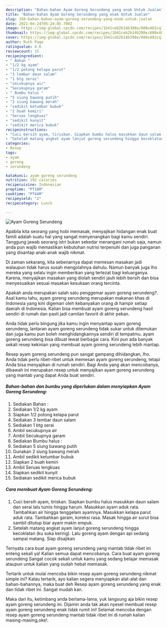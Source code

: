 ```yaml
---
description: "Bahan-bahan Ayam Goreng Serundeng yang enak Untuk Jualan"
title: "Bahan-bahan Ayam Goreng Serundeng yang enak Untuk Jualan"
slug: 350-bahan-bahan-ayam-goreng-serundeng-yang-enak-untuk-jualan
date: 2021-04-24T05:24:05.700Z
image: https://img-global.cpcdn.com/recipes/1b41ceb2b14b398e/680x482cq70/ayam-goreng-serundeng-foto-resep-utama.jpg
thumbnail: https://img-global.cpcdn.com/recipes/1b41ceb2b14b398e/680x482cq70/ayam-goreng-serundeng-foto-resep-utama.jpg
cover: https://img-global.cpcdn.com/recipes/1b41ceb2b14b398e/680x482cq70/ayam-goreng-serundeng-foto-resep-utama.jpg
author: Ruth Page
ratingvalue: 4.6
reviewcount: 15
recipeingredient:
- " Bahan "
- "1/2 kg ayam"
- "1/2 potong kelapa parut"
- "3 lembar daun salam"
- "1 btg serai"
- "secukupnya air"
- "Secukupnya garam"
- " Bumbu halus "
- "5 siung bawang putih"
- "2 siung bawang merah"
- "sedikit ketumbar bubuk"
- "2 buah kemiri"
- "Seruas lengkuas"
- "sedikit kunyit"
- "sedikit merica bubuk"
recipeinstructions:
- "Cuci bersih ayam, tiriskan. Siapkan bumbu halus masukkan daun salam dan serai lalu tumis hingga harum. Masukkan ayam aduk rata. Tambahkan air hingga tenggelam ayamnya. Masukkan kelapa parut aduk rata. Tambahkan garam, koreksi rasa. Masak hingga air surut bisa sambil ditutup biar ayam makin empuk."
- "Setelah matang angkat ayam lanjut goreng serundeng hingga kecoklatan (ku suka kering). Lalu goreng ayam dengan api sedang sampai matang. Siap disajikan"
categories:
- Resep
tags:
- ayam
- goreng
- serundeng

katakunci: ayam goreng serundeng 
nutrition: 292 calories
recipecuisine: Indonesian
preptime: "PT18M"
cooktime: "PT44M"
recipeyield: "2"
recipecategory: Lunch

---
```



![Ayam Goreng Serundeng](https://img-global.cpcdn.com/recipes/1b41ceb2b14b398e/680x482cq70/ayam-goreng-serundeng-foto-resep-utama.jpg)

Apabila kita seorang yang hobi memasak, menyajikan hidangan enak buat famili adalah suatu hal yang sangat menyenangkan bagi kamu sendiri. Tanggung jawab seorang istri bukan sekedar menangani rumah saja, namun anda pun wajib memastikan kebutuhan nutrisi terpenuhi dan juga panganan yang disantap anak-anak wajib nikmat.

Di zaman  sekarang, kita sebenarnya dapat memesan masakan jadi walaupun tidak harus susah mengolahnya dahulu. Namun banyak juga lho mereka yang selalu ingin memberikan yang terlezat bagi keluarganya. Karena, menyajikan masakan yang diolah sendiri jauh lebih bersih dan bisa menyesuaikan sesuai masakan kesukaan orang tercinta. 



Apakah anda merupakan salah satu penggemar ayam goreng serundeng?. Asal kamu tahu, ayam goreng serundeng merupakan makanan khas di Indonesia yang kini digemari oleh kebanyakan orang di hampir setiap daerah di Indonesia. Kalian bisa membuat ayam goreng serundeng hasil sendiri di rumah dan pasti jadi camilan favorit di akhir pekan.

Anda tidak perlu bingung jika kamu ingin menyantap ayam goreng serundeng, lantaran ayam goreng serundeng tidak sukar untuk ditemukan dan juga kamu pun boleh menghidangkannya sendiri di tempatmu. ayam goreng serundeng bisa dibuat lewat berbagai cara. Kini pun ada banyak sekali resep kekinian yang membuat ayam goreng serundeng lebih mantap.

Resep ayam goreng serundeng pun sangat gampang dihidangkan, lho. Anda tidak perlu ribet-ribet untuk memesan ayam goreng serundeng, tetapi Anda bisa menyajikan di rumah sendiri. Bagi Anda yang akan mencobanya, dibawah ini merupakan resep untuk menyajikan ayam goreng serundeng yang mantab yang dapat Anda buat sendiri.

<!--inarticleads1-->

##### Bahan-bahan dan bumbu yang diperlukan dalam menyiapkan Ayam Goreng Serundeng:

1. Sediakan  Bahan :
1. Sediakan 1/2 kg ayam
1. Siapkan 1/2 potong kelapa parut
1. Sediakan 3 lembar daun salam
1. Sediakan 1 btg serai
1. Ambil secukupnya air
1. Ambil Secukupnya garam
1. Sediakan  Bumbu halus :
1. Sediakan 5 siung bawang putih
1. Gunakan 2 siung bawang merah
1. Ambil sedikit ketumbar bubuk
1. Siapkan 2 buah kemiri
1. Ambil Seruas lengkuas
1. Siapkan sedikit kunyit
1. Sediakan sedikit merica bubuk




<!--inarticleads2-->

##### Cara membuat Ayam Goreng Serundeng:

1. Cuci bersih ayam, tiriskan. Siapkan bumbu halus masukkan daun salam dan serai lalu tumis hingga harum. Masukkan ayam aduk rata. Tambahkan air hingga tenggelam ayamnya. Masukkan kelapa parut aduk rata. Tambahkan garam, koreksi rasa. Masak hingga air surut bisa sambil ditutup biar ayam makin empuk.
1. Setelah matang angkat ayam lanjut goreng serundeng hingga kecoklatan (ku suka kering). Lalu goreng ayam dengan api sedang sampai matang. Siap disajikan




Ternyata cara buat ayam goreng serundeng yang mantab tidak ribet ini enteng sekali ya! Kalian semua dapat mencobanya. Cara buat ayam goreng serundeng Sangat cocok sekali untuk kamu yang sedang belajar memasak ataupun untuk kalian yang sudah hebat memasak.

Tertarik untuk mulai mencoba bikin resep ayam goreng serundeng nikmat simple ini? Kalau tertarik, ayo kalian segera menyiapkan alat-alat dan bahan-bahannya, maka buat deh Resep ayam goreng serundeng yang enak dan tidak ribet ini. Sangat mudah kan. 

Maka dari itu, ketimbang anda berlama-lama, yuk langsung aja bikin resep ayam goreng serundeng ini. Dijamin anda tak akan nyesel membuat resep ayam goreng serundeng enak tidak rumit ini! Selamat mencoba dengan resep ayam goreng serundeng mantab tidak ribet ini di rumah kalian masing-masing,oke!.

